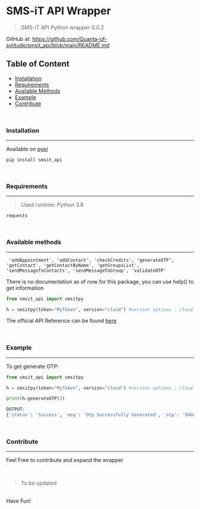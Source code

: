 # SMS-iT API Wrapper
> SMS-iT API Python wrapper 0.0.2

GitHub at: https://github.com/Quanta-of-solitude/smsit_api/blob/main/README.md
<br/>

## Table of Content 

- [Installation](#installation)
- [Requirements](#requirements)
- [Available Methods](#available-methods)
- [Example](#example)
- [Contribute](#contribute)

<br/>

### Installation
---
Available on [pypi](https://pypi.org/project/smsit-api/)

```
pip install smsit_api
```

<br/>

### Requirements
---
> Used runtime: Python 3.8

```
requests
```

<br/>

### Available methods
---

```
 'addAppointment', 'addContact', 'checkCredits', 'generateOTP', 'getContact', 'getContactByName', 'getGroupsList', 'sendMessageToContacts', 'sendMessageToGroup', 'validateOTP'

```

There is no documentation as of now for this package, you can use help() to get information

```python
from smsit_api import smsitpy

h = smsitpy(token="MyToken", version="cloud") #version options : cloud or decentral
```

The official API Reference can be found [here](https://controlpanel.smsit.ai/users/api)

<br/>

### Example
---

To get generate OTP:
```python
from smsit_api import smsitpy

h = smsitpy(token="MyToken", version="cloud") #version options : cloud or decentral

print(h.generateOTP())

OUTPUT:
{'status': 'Success', 'msg': 'Otp Successfully Generated', 'otp': '94b87b'}

```

<br/>

### Contribute
---

Feel Free to contribute and expand the wrapper

<br/>

>To be updated
<br/>
Have Fun!
